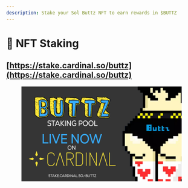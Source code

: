 ```yaml
---
description: Stake your Sol Buttz NFT to earn rewards in $BUTTZ
---
```


# 🍑 NFT Staking

## [https://stake.cardinal.so/buttz](https://stake.cardinal.so/buttz)

<figure><img src="../.gitbook/assets/Fq8mrcvWYAITjzN.jpeg" alt=""><figcaption></figcaption></figure>
